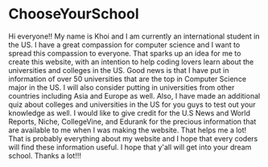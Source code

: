 # ChooseYourSchool
Hi everyone!! My name is Khoi and I am currently an international student in the US. 
I have a great compassion for computer science and I want to spread this compassion to everyone. That sparks up an idea for me to create this website, with an intention to help coding lovers learn about the universities and colleges in the US. Good news is that I have put in information of over 50 universities that are the top in Computer Science major in the US. 
I will also consider putting in universities from other countries including Asia and Europe as well. 
Also, I have made an additional quiz about colleges and universities in the US for you guys to test out your knowledge as well. I would like to give credit for the U.S News and World Reports, Niche, CollegeVine, and Edurank for the precious information that are available to me when I was making the website. That helps me a lot!
That is probably everything about my website and I hope that every coders will find these information useful. I hope that y'all will get into your dream school. Thanks a lot!!!
